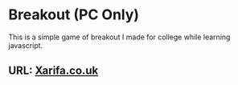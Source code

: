# Breakout (PC Only)

This is a simple game of breakout I made for college while learning javascript. 

## URL: [Xarifa.co.uk](https://www.xarifa.co.uk/Projects/Breakout)
